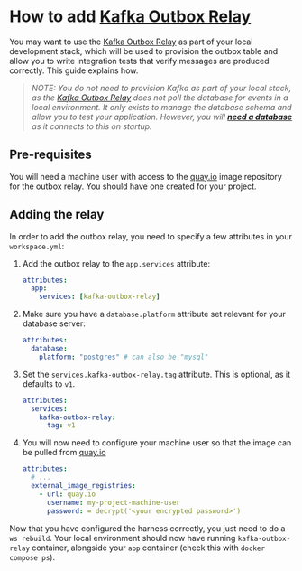 # How to add [Kafka Outbox Relay]

You may want to use the [Kafka Outbox Relay] as part of your local development stack, which will be used to provision the outbox table and allow you to write integration tests that verify messages are produced correctly. This guide explains how.

>_NOTE: You do not need to provision Kafka as part of your local stack, as the [Kafka Outbox Relay] does not poll the database for events in a local environment. It only exists to manage the database schema and allow you to test your application. However, you will **[need a database]** as it connects to this on startup._

## Pre-requisites

You will need a machine user with access to the [quay.io] image repository for the outbox relay. You should have one created for your project.

## Adding the relay

In order to add the outbox relay, you need to specify a few attributes in your `workspace.yml`:

1. Add the outbox relay to the `app.services` attribute:
   ```yaml
   attributes:
     app:
       services: [kafka-outbox-relay]
   ```
2. Make sure you have a `database.platform` attribute set relevant for your database server:
   ```yaml
   attributes:
     database:
       platform: "postgres" # can also be "mysql"
   ```
4. Set the `services.kafka-outbox-relay.tag` attribute. This is optional, as it defaults to `v1`.
   ```yaml
   attributes:
     services:
       kafka-outbox-relay:
         tag: v1
   ```
5. You will now need to configure your machine user so that the image can be pulled from [quay.io]
   ```yaml
   attributes:
     # ...
     external_image_registries:
       - url: quay.io
         username: my-project-machine-user
         password: = decrypt('<your encrypted password>')
   ```

Now that you have configured the harness correctly, you just need to do a `ws rebuild`. Your local environment should now have running `kafka-outbox-relay` container, alongside your `app` container (check this with `docker compose ps`).

[Kafka Outbox Relay]: https://github.com/inviqa/kafka-outbox-relay
[need a database]: add-a-database.md
[quay.io]: https://quay.io/
